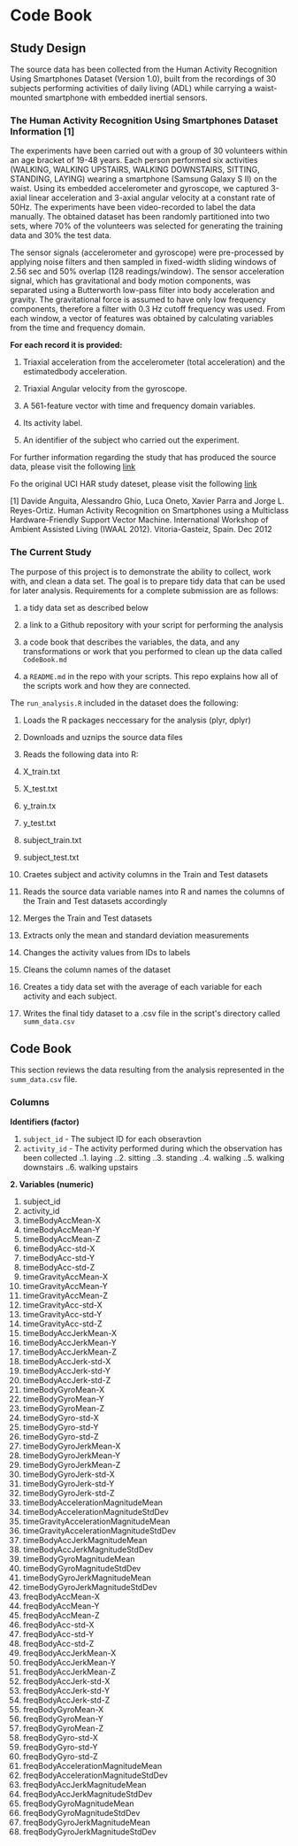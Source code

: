 # Code Book

## Study Design

The source data has been collected from the Human Activity Recognition Using Smartphones Dataset (Version 1.0), built from the recordings of 30 subjects performing activities of daily living (ADL) while carrying a waist-mounted smartphone with embedded inertial sensors.

### The Human Activity Recognition Using Smartphones Dataset Information [1]

The experiments have been carried out with a group of 30 volunteers within an age bracket of 19-48 years. Each person performed six activities (WALKING, WALKING UPSTAIRS, WALKING DOWNSTAIRS, SITTING, STANDING, LAYING) wearing a smartphone (Samsung Galaxy S II) on the waist. Using its embedded accelerometer and gyroscope, we captured 3-axial linear acceleration and 3-axial angular velocity at a constant rate of 50Hz. The experiments have been video-recorded to label the data manually. The obtained dataset has been randomly partitioned into two sets, where 70% of the volunteers was selected for generating the training data and 30% the test data.

The sensor signals (accelerometer and gyroscope) were pre-processed by applying noise filters and then sampled in fixed-width sliding windows of 2.56 sec and 50% overlap (128 readings/window). The sensor acceleration signal, which has gravitational and body motion components, was separated using a Butterworth low-pass filter into body acceleration and gravity. The gravitational force is assumed to have only low frequency components, therefore a filter with 0.3 Hz cutoff frequency was used. From each window, a vector of features was obtained by calculating variables from the time and frequency domain. 

**For each record it is provided:**

1. Triaxial acceleration from the accelerometer (total acceleration) and the estimatedbody acceleration.

2. Triaxial Angular velocity from the gyroscope. 

3. A 561-feature vector with time and frequency domain variables.

4. Its activity label. 

5. An identifier of the subject who carried out the experiment.

For further information regarding the study that has produced the source data, please visit the following [link](http://archive.ics.uci.edu/ml/datasets/Human+Activity+Recognition+Using+Smartphones)

Fo the original UCI HAR study dateset, please visit the following [link](https://d396qusza40orc.cloudfront.net/getdata%2Fprojectfiles%2FUCI%20HAR%20Dataset.zip)

[1] Davide Anguita, Alessandro Ghio, Luca Oneto, Xavier Parra and Jorge L. Reyes-Ortiz. Human Activity Recognition on Smartphones using a Multiclass Hardware-Friendly Support Vector Machine. International Workshop of Ambient Assisted Living (IWAAL 2012). Vitoria-Gasteiz, Spain. Dec 2012

### The Current Study

The purpose of this project is to demonstrate the ability to collect, work with, and clean a data set. The goal is to prepare tidy data that can be used for later analysis. Requirements for a complete submission are as follows:

1. a tidy data set as described below

2. a link to a Github repository with your script for performing the analysis

3. a code book that describes the variables, the data, and any transformations or work that you performed to clean up the data called `CodeBook.md` 

4. a `README.md` in the repo with your scripts. This repo explains how all of the scripts work and how they are connected.

The `run_analysis.R` included in the dataset does the following:

1. Loads the R packages neccessary for the analysis (plyr, dplyr)

2. Downloads and uznips the source data files 

3. Reads the following data into R:

  1. X_train.txt

  2. X_test.txt

  3. y_train.tx

  4. y_test.txt

  5. subject_train.txt

  6. subject_test.txt

4. Craetes subject and activity columns in the Train and Test datasets
5. Reads the source data variable names into R and names the columns of the Train and Test datasets accordingly
6. Merges the Train and Test datasets
7. Extracts only the mean and standard deviation measurements
8. Changes the activity values from IDs to labels
9. Cleans the column names of the dataset
10. Creates a tidy data set with the average of each variable for each activity and each subject.
11. Writes the final tidy dataset to a .csv file in the script's directory called `summ_data.csv`

## Code Book

This section reviews the data resulting from the analysis represented in the `summ_data.csv` file. 

### Columns

**Identifiers (factor)**
1. `subject_id` - The subject ID for each obseravtion
2. `activity_id` - The activity performed during which the observation has been collected
..1. laying
..2. sitting
..3. standing
..4. walking
..5. walking downstairs
..6. walking upstairs

**2. Variables (numeric)**
1. subject_id
2. activity_id
3. timeBodyAccMean-X
4. timeBodyAccMean-Y
5. timeBodyAccMean-Z
6. timeBodyAcc-std-X
7. timeBodyAcc-std-Y
8. timeBodyAcc-std-Z
9. timeGravityAccMean-X
10. timeGravityAccMean-Y
11. timeGravityAccMean-Z
12. timeGravityAcc-std-X
13. timeGravityAcc-std-Y
14. timeGravityAcc-std-Z
15. timeBodyAccJerkMean-X
16. timeBodyAccJerkMean-Y
17. timeBodyAccJerkMean-Z
18. timeBodyAccJerk-std-X
19. timeBodyAccJerk-std-Y
20. timeBodyAccJerk-std-Z
21. timeBodyGyroMean-X
22. timeBodyGyroMean-Y
23. timeBodyGyroMean-Z
24. timeBodyGyro-std-X
25. timeBodyGyro-std-Y
26. timeBodyGyro-std-Z
27. timeBodyGyroJerkMean-X
28. timeBodyGyroJerkMean-Y
29. timeBodyGyroJerkMean-Z
30. timeBodyGyroJerk-std-X
31. timeBodyGyroJerk-std-Y
32. timeBodyGyroJerk-std-Z
33. timeBodyAccelerationMagnitudeMean
34. timeBodyAccelerationMagnitudeStdDev
35. timeGravityAccelerationMagnitudeMean
36. timeGravityAccelerationMagnitudeStdDev
37. timeBodyAccJerkMagnitudeMean
38. timeBodyAccJerkMagnitudeStdDev
39. timeBodyGyroMagnitudeMean
40. timeBodyGyroMagnitudeStdDev
41. timeBodyGyroJerkMagnitudeMean
42. timeBodyGyroJerkMagnitudeStdDev
43. freqBodyAccMean-X
44. freqBodyAccMean-Y
45. freqBodyAccMean-Z
46. freqBodyAcc-std-X
47. freqBodyAcc-std-Y
48. freqBodyAcc-std-Z
49. freqBodyAccJerkMean-X
50. freqBodyAccJerkMean-Y
51. freqBodyAccJerkMean-Z
52. freqBodyAccJerk-std-X
53. freqBodyAccJerk-std-Y
54. freqBodyAccJerk-std-Z
55. freqBodyGyroMean-X
56. freqBodyGyroMean-Y
57. freqBodyGyroMean-Z
58. freqBodyGyro-std-X
59. freqBodyGyro-std-Y
60. freqBodyGyro-std-Z
61. freqBodyAccelerationMagnitudeMean
62. freqBodyAccelerationMagnitudeStdDev
63. freqBodyAccJerkMagnitudeMean
64. freqBodyAccJerkMagnitudeStdDev
65. freqBodyGyroMagnitudeMean
66. freqBodyGyroMagnitudeStdDev
67. freqBodyGyroJerkMagnitudeMean
68. freqBodyGyroJerkMagnitudeStdDev






